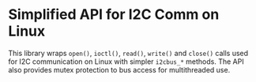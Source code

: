# Simplified API for I2C Comm on Linux
This library wraps `open()`, `ioctl()`, `read()`, `write()` and `close()` calls used for I2C communication on Linux with simpler `i2cbus_*` methods. The API also provides mutex protection to bus access for multithreaded use.